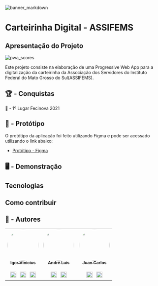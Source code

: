 ![banner_markdown](https://user-images.githubusercontent.com/86114583/206916809-f5389454-e0af-4cb1-b902-e9a11990d1e7.png)

# Carteirinha Digital - ASSIFEMS

## Apresentação do Projeto
![pwa_scores](https://user-images.githubusercontent.com/86114583/206917545-3c5d4a7f-7a8b-4296-bb0e-4fe5f99c2b5e.png)

Este projeto consiste na elaboração de uma
Progressive Web App para a digitalização da
carteirinha da Associação dos Servidores do
Instituto Federal do Mato Grosso do Sul(ASSIFEMS).

## 🏆 - Conquistas
🥇 - 1º Lugar Fecinova 2021

## 🎨 - Protótipo

O protótipo da aplicação foi feito utilizando Figma
e pode ser acessado utilizando o link abaixo:

- [Protótipo - Figma](https://www.figma.com/community/file/1180882217288338090)

## 🖥️ - Demonstração

## Tecnologias

## Como contribuir

## 👥 - Autores

<table>
  <tr>
  <td align="center"><a href="https://github.com/igorviniciussantana"><img style="border-radius: 50%;" src="https://avatars.githubusercontent.com/u/86114583?v=4" width="100px;" alt=""/><br /><sub><b>Igor Vinicius</b></sub></a><br /><br /><a href="https://linkedin.com/in/igorviniciussantana"><img src="https://user-images.githubusercontent.com/86114583/192514843-1087a34f-74f9-46aa-94fa-e824950af81f.svg" width="20px"/></a>⠀<a href="mailto:igor.santana@estudante.ifms.edu.br"><img src="https://user-images.githubusercontent.com/86114583/192515071-4fa6bce6-6ee9-49ca-9395-c17e74075a20.svg" width="20px"/></a>⠀<a href="https://behance.net/igorvinicius8"><img src="https://user-images.githubusercontent.com/86114583/192515924-e754ab5f-d7bc-416f-a3f9-0b6e3e81eb6c.svg" width="20px"/></a>
    </td>
    <td align="center"><a href="https://github.com/andredochute"><img style="border-radius: 50%;" src="https://avatars.githubusercontent.com/u/86085474?v=4" width="100px;" alt=""/><br /><sub><b>André Luís</b></sub></a><br /><br /><a href="https://www.linkedin.com/in/andr%C3%A9-lu%C3%ADs-7a6354247/"><img src="https://user-images.githubusercontent.com/86114583/192514843-1087a34f-74f9-46aa-94fa-e824950af81f.svg" width="20px"/></a>⠀<a href="mailto:andredochute@gmail.com"><img src="https://user-images.githubusercontent.com/86114583/192515071-4fa6bce6-6ee9-49ca-9395-c17e74075a20.svg" width="20px"/></a>
    </td>
    <td align="center"><a href="https://github.com/juan-wandressen"><img style="border-radius: 50%;" src="https://github.com/juan-wandressen.png" width="100px;" alt=""/><br /><sub><b>Juan Carlos</b></sub></a><br /><br /><a href="https://www.linkedin.com/in/juan-carlos-018106247/"><img src="https://user-images.githubusercontent.com/86114583/192514843-1087a34f-74f9-46aa-94fa-e824950af81f.svg" width="20px"/></a>⠀<a href="mailto:juan.wandressen@gmail.com"><img src="https://user-images.githubusercontent.com/86114583/192515071-4fa6bce6-6ee9-49ca-9395-c17e74075a20.svg" width="20px"/></a>
    </td>
    </tr>
    </table>
